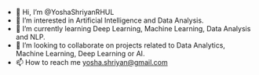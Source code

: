- 👋 Hi, I’m @YoshaShriyanRHUL
- 👀 I’m interested in Artificial Intelligence and Data Analysis.
- 🌱 I’m currently learning Deep Learning, Machine Learning, Data Analysis and NLP.
- 💞️ I’m looking to collaborate on projects related to Data Analytics, Machine Learning, Deep Learning or AI.
- 📫 How to reach me yosha.shriyan@gmail.com

<!---
YoshaRHUL/YoshaRHUL is a ✨ special ✨ repository because its `README.md` (this file) appears on your GitHub profile.
You can click the Preview link to take a look at your changes.
--->
